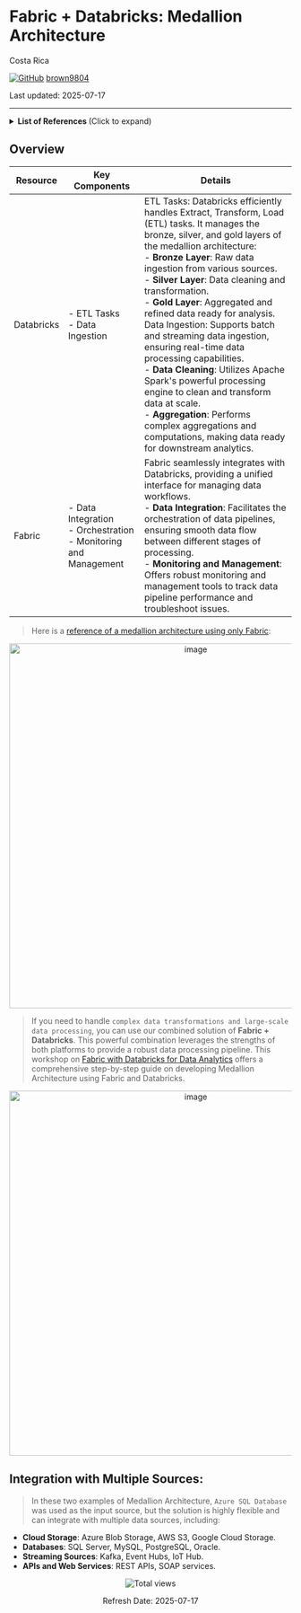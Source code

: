 # Fabric + Databricks: Medallion Architecture 

Costa Rica

[![GitHub](https://img.shields.io/badge/--181717?logo=github&logoColor=ffffff)](https://github.com/)
[brown9804](https://github.com/brown9804)

Last updated: 2025-07-17

------------------------------------------

<details>
<summary><b>List of References </b> (Click to expand)</summary>

- [TechExcel: Microsoft Fabric with Azure Databricks for Data Analytics (lvl 300 / CSU) lab](https://microsoft.github.io/TechExcel-Fabric-with-Databricks-for-Data-Analytics/)
- [Databricks Unity Catalog tables available in Microsoft Fabric](https://blog.fabric.microsoft.com/en-us/blog/databricks-unity-catalog-tables-available-in-microsoft-fabric/)
- [Integrate OneLake with Azure Databricks](https://learn.microsoft.com/en-us/fabric/onelake/onelake-azure-databricks)
- [Tutorial: Configure Microsoft Fabric mirrored databases from Azure Databricks (Preview)](https://learn.microsoft.com/en-us/fabric/database/mirrored-database/azure-databricks-tutorial)
- [Integrating Microsoft Fabric with Azure Databricks Delta Tables](https://techcommunity.microsoft.com/blog/fasttrackforazureblog/integrating-microsoft-fabric-with-azure-databricks-delta-tables/3916332)
- [Data Intelligence End-to-End with Azure Databricks and Microsoft Fabric](https://techcommunity.microsoft.com/blog/azurearchitectureblog/data-intelligence-end-to-end-with-azure-databricks-and-microsoft-fabric/4232621)

</details>

## Overview 

| Resource   | Key Components           | Details                                                                 |
|------------|--------------------------|-------------------------------------------------------------------------|
| Databricks | - ETL Tasks<br/> - Data Ingestion              | ETL Tasks: Databricks efficiently handles Extract, Transform, Load (ETL) tasks. It manages the bronze, silver, and gold layers of the medallion architecture: <br> - **Bronze Layer**: Raw data ingestion from various sources. <br> - **Silver Layer**: Data cleaning and transformation. <br> - **Gold Layer**: Aggregated and refined data ready for analysis. <br> Data Ingestion: Supports batch and streaming data ingestion, ensuring real-time data processing capabilities. <br> - **Data Cleaning**: Utilizes Apache Spark's powerful processing engine to clean and transform data at scale. <br> - **Aggregation**: Performs complex aggregations and computations, making data ready for downstream analytics. |
| Fabric     | - Data Integration <br> - Orchestration <br> - Monitoring and Management | Fabric seamlessly integrates with Databricks, providing a unified interface for managing data workflows. <br> - **Data Integration**: Facilitates the orchestration of data pipelines, ensuring smooth data flow between different stages of processing. <br> - **Monitoring and Management**: Offers robust monitoring and management tools to track data pipeline performance and troubleshoot issues. |

> Here is a [reference of a medallion architecture using only Fabric](https://github.com/MicrosoftCloudEssentials-LearningHub/MS-Fabric-Essentials-Workshop/tree/main/AzurePortal/1_MedallionArch):

<p align="center">
  <img width="650" alt="image" src="https://github.com/user-attachments/assets/15a7dbfe-524b-4aa9-9b45-3db6bca2dd03" />
</p>

> If you need to handle `complex data transformations and large-scale data processing`, you can use our combined solution of **Fabric + Databricks**. This powerful combination leverages the strengths of both platforms to provide a robust data processing pipeline. This workshop on [Fabric with Databricks for Data Analytics](https://microsoft.github.io/TechExcel-Fabric-with-Databricks-for-Data-Analytics/) offers a comprehensive step-by-step guide on developing Medallion Architecture using Fabric and Databricks. <br/>

<p align="center">
  <img width="650" alt="image" src="https://github.com/user-attachments/assets/58431d3b-e294-46fe-89a4-92a046168ec4" />
</p>

## Integration with Multiple Sources:

> In these two examples of Medallion Architecture, `Azure SQL Database` was used as the input source, but the solution is highly flexible and can integrate with multiple data sources, including:

- **Cloud Storage**: Azure Blob Storage, AWS S3, Google Cloud Storage.
- **Databases**: SQL Server, MySQL, PostgreSQL, Oracle.
- **Streaming Sources**: Kafka, Event Hubs, IoT Hub.
- **APIs and Web Services**: REST APIs, SOAP services.


<!-- START BADGE -->
<div align="center">
  <img src="https://img.shields.io/badge/Total%20views-366-limegreen" alt="Total views">
  <p>Refresh Date: 2025-07-17</p>
</div>
<!-- END BADGE -->
